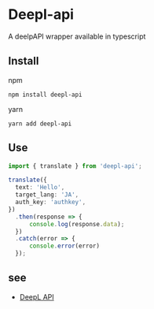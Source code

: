 # Deepl-api
A deelpAPI wrapper available in typescript

## Install
npm
```
npm install deepl-api
```

yarn
```
yarn add deepl-api
```

## Use
```typescript
import { translate } from 'deepl-api';

translate({
  text: 'Hello',
  target_lang: 'JA',
  auth_key: 'authkey',
})
  .then(response => {
      console.log(response.data);
  })
  .catch(error => {
      console.error(error)
  });
```

## see
- [DeepL API](https://www.deepl.com/docs-api/accessing-the-api/)